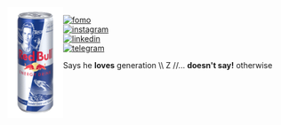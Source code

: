 <!-- <div align="center"> -->
  <!-- <a href="https://gzmland.ru/" target="_blank"><img src="https://media.giphy.com/media/YlmI36YAWe7KScC7hK/source.gif" width="280" height="auto" /></a> -->
  <!-- <a href="https://gzmland.ru/" target="_blank"><img src="https://media.giphy.com/media/YlmI36YAWe7KScC7hK/source.gif" width="280" height="auto" /></a> -->
  <!-- <a href="https://gzmland.ru/" target="_blank"><img src="img/source-8.gif" width="700" height="auto" /></a> -->
<!-- </div> -->

<!-- <img align="left" src="img/source-10.png " width="180" height="auto"> -->
<img align="left" src="img/source-15.gif" width="100" height="auto">

<!-- [![fomo](https://img.shields.io/badge/fomo-0xR83429154B6E4B90-313131?style=flat-square&labelColor=313131&color=313131)](https://en.wikipedia.org/wiki/Fear_of_missing_out)   -->
[![fomo](https://img.shields.io/badge/fomo-0xR83441-1142AA?style=flat-square&labelColor=1142AA&color=1142AA)](https://en.wikipedia.org/wiki/Fear_of_missing_out)  
[![instagram](https://img.shields.io/badge/-@adkasyv-1142AA?style=flat-square&labelColor=1142AA&logo=instagram&logoColor=white&color=1142AA)](https://instagram.com/adkasyv)  
[![linkedin](https://img.shields.io/badge/-@adkasyv-1142AA?style=flat-square&labelColor=1142AA&logo=VK&logoColor=white&color=1142AA)](https://vk.com/adkasyv)  
[![telegram](https://img.shields.io/badge/-@adkasyv-1142AA?style=flat-square&labelColor=1142AA&logo=Telegram&logoColor=#000000&color=1142AA)](https://t.me/adkasyv)

Says he **loves** generation \\\ Z //... **doesn't say!** otherwise

<!--
**adkasyv/adkasyv** is a ✨ _special_ ✨ repository because its `README.md` (this file) appears on your GitHub profile.

Here are some ideas to get you started:

- 🔭 I’m currently working on ...
- 🌱 I’m currently learning ...
- 👯 I’m looking to collaborate on ...
- 🤔 I’m looking for help with ...
- 💬 Ask me about ...
- 📫 How to reach me: ...
- 😄 Pronouns: ...
- ⚡ Fun fact: ...
-->
